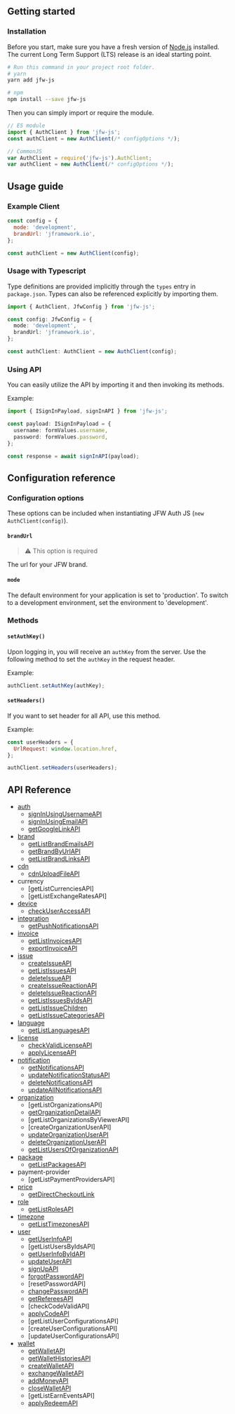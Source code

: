 ## Getting started

### Installation

Before you start, make sure you have a fresh version of [Node.js](https://nodejs.org/en/) installed. The current Long Term Support (LTS) release is an ideal starting point.

```bash
# Run this command in your project root folder.
# yarn
yarn add jfw-js

# npm
npm install --save jfw-js
```

Then you can simply import or require the module.

```javascript
// ES module
import { AuthClient } from 'jfw-js';
const authClient = new AuthClient(/* configOptions */);
```

```javascript
// CommonJS
var AuthClient = require('jfw-js').AuthClient;
var authClient = new AuthClient(/* configOptions */);
```

## Usage guide

### Example Client

```javascript
const config = {
  mode: 'development',
  brandUrl: 'jframework.io',
};

const authClient = new AuthClient(config);
```

### Usage with Typescript

Type definitions are provided implicitly through the `types` entry in `package.json`. Types can also be referenced explicitly by importing them.

```typescript
import { AuthClient, JfwConfig } from 'jfw-js';

const config: JfwConfig = {
  mode: 'development',
  brandUrl: 'jframework.io',
};

const authClient: AuthClient = new AuthClient(config);
```

### Using API

You can easily utilize the API by importing it and then invoking its methods.

Example:

```typescript
import { ISignInPayload, signInAPI } from 'jfw-js';

const payload: ISignInPayload = {
  username: formValues.username,
  password: formValues.password,
};

const response = await signInAPI(payload);
```

## Configuration reference

### Configuration options

These options can be included when instantiating JFW Auth JS (`new AuthClient(config)`).

#### `brandUrl`

> :warning: This option is required

The url for your JFW brand.

#### `mode`

The default environment for your application is set to 'production'. To switch to a development environment, set the environment to 'development'.

### Methods

#### `setAuthKey()`

Upon logging in, you will receive an `authKey` from the server. Use the following method to set the `authKey` in the request header.

Example:

```javascript
authClient.setAuthKey(authKey);
```

#### `setHeaders()`

If you want to set header for all API, use this method.

Example:

```javascript
const userHeaders = {
  UrlRequest: window.location.href,
};

authClient.setHeaders(userHeaders);
```

## API Reference

- [auth](https://developers.jframework.io/references/api-reference/authentication)
  - [signInUsingUsernameAPI](https://developers.jframework.io/references/api-reference/endpoints/users/authentication)
  - [signInUsingEmailAPI](https://developers.jframework.io/references/api-reference/endpoints/users/authentication-by-email)
  - [getGoogleLinkAPI](https://developers.jframework.io/guide/login-with-google#get-a-google-login-url-from-jfw)
- [brand](https://developers.jframework.io/references/api-reference/endpoints/brands)
  - [getListBrandEmailsAPI](https://developers.jframework.io/references/api-reference/endpoints/brands/get-emails)
  - [getBrandByUrlAPI](https://developers.jframework.io/references/api-reference/endpoints/brands/get-a-brand#api-v1-brands-by-url-brandurl)
  - [getListBrandLinksAPI](https://developers.jframework.io/references/api-reference/endpoints/brands/get-links)
- [cdn](https://developers.jframework.io/references/api-reference/endpoints/cdn)
  - [cdnUploadFileAPI](https://developers.jframework.io/references/api-reference/endpoints/cdn)
- currency
  - [getListCurrenciesAPI]
  - [getListExchangeRatesAPI]
- [device](https://developers.jframework.io/references/api-reference/endpoints/devices)
  - [checkUserAccessAPI](https://developers.jframework.io/references/api-reference/endpoints/devices#api-v1-devices-user-access)
- [integration](https://developers.jframework.io/references/api-reference/endpoints/app-integrations)
  - [getPushNotificationsAPI](https://developers.jframework.io/references/api-reference/endpoints/app-integrations/push-notification#api-integrations-push-notification-1)
- [invoice](https://developers.jframework.io/references/api-reference/endpoints/invoices)
  - [getListInvoicesAPI](https://developers.jframework.io/references/api-reference/endpoints/invoices/get-invoices)
  - [exportInvoiceAPI](https://developers.jframework.io/references/api-reference/endpoints/invoices/export-a-invoice)
- [issue](https://developers.jframework.io/references/api-reference/endpoints/issues)
  - [createIssueAPI](https://developers.jframework.io/references/api-reference/endpoints/issues/create-an-issue)
  - [getListIssuesAPI](https://developers.jframework.io/references/api-reference/endpoints/issues/get-issues)
  - [deleteIssueAPI](https://developers.jframework.io/references/api-reference/endpoints/issues/remove-an-issue)
  - [createIssueReactionAPI](https://developers.jframework.io/references/api-reference/endpoints/issues/create-an-issue-reaction)
  - [deleteIssueReactionAPI](https://developers.jframework.io/references/api-reference/endpoints/issues/remove-a-issue-reaction)
  - [getListIssuesByIdsAPI](https://developers.jframework.io/references/api-reference/endpoints/issues/get-issues-by-list-id)
  - [getListIssueChildren](https://developers.jframework.io/references/api-reference/endpoints/issues/get-children-issues)
  - [getListIssueCategoriesAPI](https://developers.jframework.io/references/api-reference/endpoints/issue-categories/get-issue-categories)
- [language](https://developers.jframework.io/references/api-reference/endpoints/languages)
  - [getListLanguagesAPI](https://developers.jframework.io/references/api-reference/endpoints/languages)
- [license](https://developers.jframework.io/references/api-reference/endpoints/licenses)
  - [checkValidLicenseAPI](https://developers.jframework.io/references/api-reference/endpoints/licenses/checks-a-license)
  - [applyLicenseAPI](https://developers.jframework.io/references/api-reference/endpoints/licenses/applies-a-license-to-the-logged-user)
- [notification](https://developers.jframework.io/references/api-reference/endpoints/notifications)
  - [getNotificationsAPI](https://developers.jframework.io/references/api-reference/endpoints/notifications/get-notifications-by-the-user-authorized)
  - [updateNotificationStatusAPI](https://developers.jframework.io/references/api-reference/endpoints/notifications/updates-status-of-the-notification)
  - [deleteNotificationsAPI](https://developers.jframework.io/references/api-reference/endpoints/notifications/delete-a-notification)
  - [updateAllNotificationsAPI](https://developers.jframework.io/references/api-reference/endpoints/notifications/updates-all-notification)
- [organization](https://developers.jframework.io/references/api-reference/endpoints/organizations)
  - [getListOrganizationsAPI]
  - [getOrganizationDetailAPI](https://developers.jframework.io/references/api-reference/endpoints/organizations/get-an-organization)
  - [getListOrganizationsByViewerAPI]
  - [createOrganizationUserAPI]
  - [updateOrganizationUserAPI](https://developers.jframework.io/references/api-reference/endpoints/organizations/update-a-user-status-in-an-organization)
  - [deleteOrganizationUserAPI](https://developers.jframework.io/references/api-reference/endpoints/organizations/remove-a-user-in-an-organization)
  - [getListUsersOfOrganizationAPI](https://developers.jframework.io/references/api-reference/endpoints/organizations/list-users-of-an-organization)
- [package](https://developers.jframework.io/references/api-reference/endpoints/packages)
  - [getListPackagesAPI](https://developers.jframework.io/references/api-reference/endpoints/packages)
- payment-provider
  - [getListPaymentProvidersAPI]
- [price](https://developers.jframework.io/references/api-reference/endpoints/prices)
  - [getDirectCheckoutLink](https://developers.jframework.io/references/api-reference/endpoints/prices#api-prices-id-direct-checkout-link)
- [role](https://developers.jframework.io/references/api-reference/endpoints/roles)
  - [getListRolesAPI](https://developers.jframework.io/references/api-reference/endpoints/roles#api-roles)
- [timezone](https://developers.jframework.io/references/api-reference/endpoints/time-zones)
  - [getListTimezonesAPI](https://developers.jframework.io/references/api-reference/endpoints/time-zones)
- [user](https://developers.jframework.io/references/api-reference/endpoints/users)
  - [getUserInfoAPI](https://developers.jframework.io/references/api-reference/endpoints/users/gets-the-current-user-logged-in)
  - [getListUsersByIdsAPI]
  - [getUserInfoByIdAPI](https://developers.jframework.io/references/api-reference/endpoints/users/get-a-user)
  - [updateUserAPI](https://developers.jframework.io/references/api-reference/endpoints/users/update-a-user)
  - [signUpAPI](https://developers.jframework.io/references/api-reference/endpoints/users/register-a-new-user)
  - [forgotPasswordAPI](https://developers.jframework.io/references/api-reference/endpoints/users/forgot-password)
  - [resetPasswordAPI]
  - [changePasswordAPI](https://developers.jframework.io/references/api-reference/endpoints/users/change-password)
  - [getRefereesAPI](https://developers.jframework.io/references/api-reference/endpoints/users/gets-the-referees-of-a-user)
  - [checkCodeValidAPI]
  - [applyCodeAPI](https://developers.jframework.io/references/api-reference/endpoints/users/applies-the-referral-code-to-a-user)
  - [getListUserConfigurationsAPI]
  - [createUserConfigurationsAPI]
  - [updateUserConfigurationsAPI]
- [wallet](https://developers.jframework.io/references/api-reference/endpoints/wallets)
  - [getWalletAPI](https://developers.jframework.io/references/api-reference/endpoints/wallets/get-wallets)
  - [getWalletHistoriesAPI](https://developers.jframework.io/references/api-reference/endpoints/wallets/get-the-wallet-histories)
  - [createWalletAPI](https://developers.jframework.io/references/api-reference/endpoints/wallets/create-a-wallet-default)
  - [exchangeWalletAPI](https://developers.jframework.io/references/api-reference/endpoints/wallets/convert-wallet-money)
  - [addMoneyAPI](https://developers.jframework.io/references/api-reference/endpoints/wallets/add-money-to-a-wallet-with-checkout-link)
  - [closeWalletAPI](https://developers.jframework.io/references/api-reference/endpoints/wallets/close-wallet)
  - [getListEarnEventsAPI]
  - [applyRedeemAPI](https://developers.jframework.io/references/api-reference/endpoints/wallets/apply-redeem)

